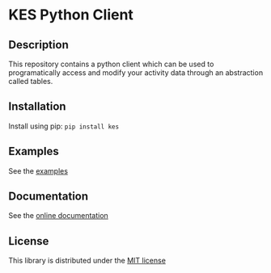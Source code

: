 # KES Python Client

## Description

This repository contains a python client which can be used to programatically access and modify your activity data through an abstraction called tables.

## Installation

Install using pip: `pip install kes`

## Examples

See the [examples](examples)

## Documentation

See the [online documentation](https://royalhaskoningdhv.github.io/kes-python-client/build/html/index.html)

## License

This library is distributed under the [MIT license](LICENSE)
